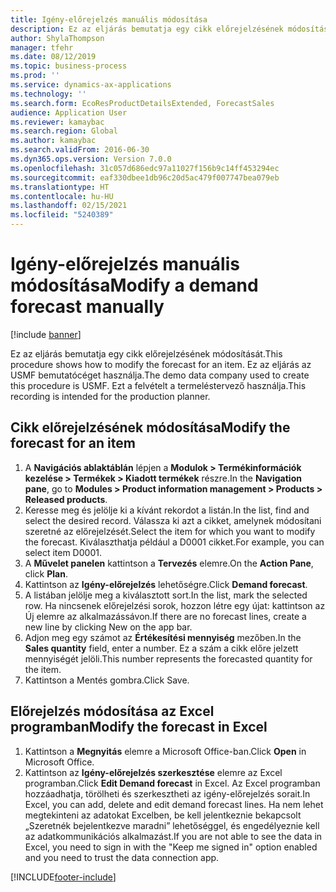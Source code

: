 ```yaml
---
title: Igény-előrejelzés manuális módosítása
description: Ez az eljárás bemutatja egy cikk előrejelzésének módosítását.
author: ShylaThompson
manager: tfehr
ms.date: 08/12/2019
ms.topic: business-process
ms.prod: ''
ms.service: dynamics-ax-applications
ms.technology: ''
ms.search.form: EcoResProductDetailsExtended, ForecastSales
audience: Application User
ms.reviewer: kamaybac
ms.search.region: Global
ms.author: kamaybac
ms.search.validFrom: 2016-06-30
ms.dyn365.ops.version: Version 7.0.0
ms.openlocfilehash: 31c057d686edc97a11027f156b9c14ff453294ec
ms.sourcegitcommit: eaf330dbee1db96c20d5ac479f007747bea079eb
ms.translationtype: HT
ms.contentlocale: hu-HU
ms.lasthandoff: 02/15/2021
ms.locfileid: "5240389"
---
```

# <a name="modify-a-demand-forecast-manually"></a><span data-ttu-id="18358-103">Igény-előrejelzés manuális módosítása</span><span class="sxs-lookup"><span data-stu-id="18358-103">Modify a demand forecast manually</span></span>

[!include [banner](../../includes/banner.md)]

<span data-ttu-id="18358-104">Ez az eljárás bemutatja egy cikk előrejelzésének módosítását.</span><span class="sxs-lookup"><span data-stu-id="18358-104">This procedure shows how to modify the forecast for an item.</span></span> <span data-ttu-id="18358-105">Ez az eljárás az USMF bemutatócéget használja.</span><span class="sxs-lookup"><span data-stu-id="18358-105">The demo data company used to create this procedure is USMF.</span></span> <span data-ttu-id="18358-106">Ezt a felvételt a termeléstervező használja.</span><span class="sxs-lookup"><span data-stu-id="18358-106">This recording is intended for the production planner.</span></span> 


## <a name="modify-the-forecast-for-an-item"></a><span data-ttu-id="18358-107">Cikk előrejelzésének módosítása</span><span class="sxs-lookup"><span data-stu-id="18358-107">Modify the forecast for an item</span></span>
1. <span data-ttu-id="18358-108">A **Navigációs ablaktáblán** lépjen a **Modulok > Termékinformációk kezelése > Termékek > Kiadott termékek** részre.</span><span class="sxs-lookup"><span data-stu-id="18358-108">In the **Navigation pane**, go to **Modules > Product information management > Products > Released products**.</span></span>
2. <span data-ttu-id="18358-109">Keresse meg és jelölje ki a kívánt rekordot a listán.</span><span class="sxs-lookup"><span data-stu-id="18358-109">In the list, find and select the desired record.</span></span> <span data-ttu-id="18358-110">Válassza ki azt a cikket, amelynek módosítani szeretné az előrejelzését.</span><span class="sxs-lookup"><span data-stu-id="18358-110">Select the item for which you want to modify the forecast.</span></span> <span data-ttu-id="18358-111">Kiválaszthatja például a D0001 cikket.</span><span class="sxs-lookup"><span data-stu-id="18358-111">For example, you can select item D0001.</span></span>  
3. <span data-ttu-id="18358-112">A **Művelet panelen** kattintson a **Tervezés** elemre.</span><span class="sxs-lookup"><span data-stu-id="18358-112">On the **Action Pane**, click **Plan**.</span></span>
4. <span data-ttu-id="18358-113">Kattintson az **Igény-előrejelzés** lehetőségre.</span><span class="sxs-lookup"><span data-stu-id="18358-113">Click **Demand forecast**.</span></span>
5. <span data-ttu-id="18358-114">A listában jelölje meg a kiválasztott sort.</span><span class="sxs-lookup"><span data-stu-id="18358-114">In the list, mark the selected row.</span></span> <span data-ttu-id="18358-115">Ha nincsenek előrejelzési sorok, hozzon létre egy újat: kattintson az Új elemre az alkalmazássávon.</span><span class="sxs-lookup"><span data-stu-id="18358-115">If there are no forecast lines, create a new line by clicking New on the app bar.</span></span>  
6. <span data-ttu-id="18358-116">Adjon meg egy számot az **Értékesítési mennyiség** mezőben.</span><span class="sxs-lookup"><span data-stu-id="18358-116">In the **Sales quantity** field, enter a number.</span></span> <span data-ttu-id="18358-117">Ez a szám a cikk előre jelzett mennyiségét jelöli.</span><span class="sxs-lookup"><span data-stu-id="18358-117">This number represents the forecasted quantity for the item.</span></span>  
7. <span data-ttu-id="18358-118">Kattintson a Mentés gombra.</span><span class="sxs-lookup"><span data-stu-id="18358-118">Click Save.</span></span>

## <a name="modify-the-forecast-in-excel"></a><span data-ttu-id="18358-119">Előrejelzés módosítása az Excel programban</span><span class="sxs-lookup"><span data-stu-id="18358-119">Modify the forecast in Excel</span></span>
1. <span data-ttu-id="18358-120">Kattintson a **Megnyitás** elemre a Microsoft Office-ban.</span><span class="sxs-lookup"><span data-stu-id="18358-120">Click **Open** in Microsoft Office.</span></span>
2. <span data-ttu-id="18358-121">Kattintson az **Igény-előrejelzés szerkesztése** elemre az Excel programban.</span><span class="sxs-lookup"><span data-stu-id="18358-121">Click **Edit Demand forecast** in Excel.</span></span> <span data-ttu-id="18358-122">Az Excel programban hozzáadhatja, törölheti és szerkesztheti az igény-előrejelzés sorait.</span><span class="sxs-lookup"><span data-stu-id="18358-122">In Excel, you can add, delete and edit demand forecast lines.</span></span> <span data-ttu-id="18358-123">Ha nem lehet megtekinteni az adatokat Excelben, be kell jelentkeznie bekapcsolt „Szeretnék bejelentkezve maradni” lehetőséggel, és engedélyeznie kell az adatkommunikációs alkalmazást.</span><span class="sxs-lookup"><span data-stu-id="18358-123">If you are not able to see the data in Excel, you need to sign in with the "Keep me signed in" option enabled and you need to trust the data connection app.</span></span>  



[!INCLUDE[footer-include](../../../includes/footer-banner.md)]